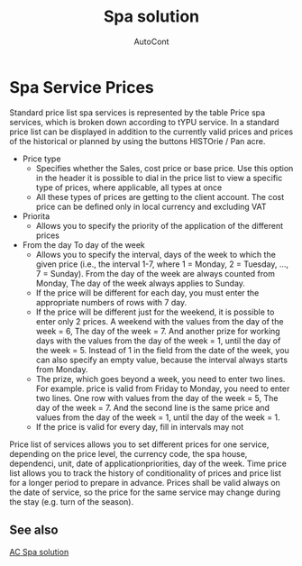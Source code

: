 ﻿---
    title: "Spa solution"
    author: AutoCont
    ms.date: 04/30/2018
    ms.topic: article
    ms.prod: dynamics-nav-2017
    ms.contentlocale: en
    ms.lasthandoff: 04/30/2018
---

# Spa Service Prices

Standard price list spa services is represented by the table Price spa services, which is broken down according to tYPU service. In a standard price list can be displayed in addition to the currently valid prices and prices of the historical or planned by using the buttons HISTOrie / Pan acre.
-	Price type
	- 	Specifies whether the Sales, cost price or base price. Use this option in the header it is possible to dial in the price list to view a specific type of prices, where applicable, all types at once
	- 	All these types of prices are getting to the client account. The cost price can be defined only in local currency and excluding VAT
-	Priorita
	- 	Allows you to specify the priority of the application of the different prices
-	From the day To day of the week
	- 	Allows you to specify the interval, days of the week to which the given price (i.e., the interval 1-7, where 1 = Monday, 2 = Tuesday, ..., 7 = Sunday). From the day of the week are always counted from Monday, The day of the week always applies to Sunday.
	- 	If the price will be different for each day, you must enter the appropriate numbers of rows with 7 day.
	- 	If the price will be different just for the weekend, it is possible to enter only 2 prices. A weekend with the values from the day of the week = 6, The day of the week = 7. And another prize for working days with the values from the day of the week = 1, until the day of the week = 5. Instead of 1 in the field from the date of the week, you can also specify an empty value, because the interval always starts from Monday.
	- 	The prize, which goes beyond a week, you need to enter two lines. For example. price is valid from Friday to Monday, you need to enter two lines. One row with values from the day of the week = 5, The day of the week = 7. And the second line is the same price and values from the day of the week = 1, until the day of the week = 1.
	- 	If the price is valid for every day, fill in intervals may not

Price list of services allows you to set different prices for one service, depending on the price level, the currency code, the spa house, dependenci, unit, date of applicationpriorities, day of the week. Time price list allows you to track the history of conditionality of prices and price list for a longer period to prepare in advance. Prices shall be valid always on the date of service, so the price for the same service may change during the stay (e.g. turn of the season). 



## <a name="see-also"></a>See also
[AC Spa solution](ac-spa-solution.md)